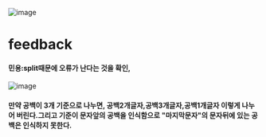 ![image](https://user-images.githubusercontent.com/104501394/230601307-405d4643-9560-4ce9-8929-f4ee2d53985f.png)
# feedback
#### 민용:split때문에 오류가 난다는 것을 확인,

![image](https://user-images.githubusercontent.com/104501394/230711241-99110fc6-4e96-4c13-b13f-01e22811cbf1.png)
#### 만약 공백이 3개 기준으로 나누면, 공백2개글자,공백3개글자,공백1개글자 이렇게 나누어 버린다.그리고 기준이 문자앞의 공백을 인식함으로 "마지막문자"의 문자뒤에 있는 공백은 인식하지 못한다.
